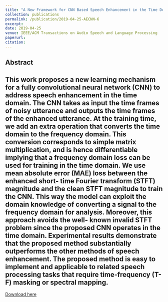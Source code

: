```yaml
---
title: "A New Framework for CNN Based Speech Enhancement in the Time Domain"
collection: publications
permalink: /publication/2019-04-25-AECNN-6
excerpt: 
date: 2019-04-25
venue: IEEE/ACM Transactions on Audio Speech and Language Processing
paperurl:
citation:
---
```

Abstract
---
This work proposes a new learning mechanism for
a fully convolutional neural network (CNN) to address speech
enhancement in the time domain. The CNN takes as input the
time frames of noisy utterance and outputs the time frames of
the enhanced utterance. At the training time, we add an extra
operation that converts the time domain to the frequency domain.
This conversion corresponds to simple matrix multiplication,
and is hence differentiable implying that a frequency domain
loss can be used for training in the time domain. We use
mean absolute error (MAE) loss between the enhanced short-
time Fourier transform (STFT) magnitude and the clean STFT
magnitude to train the CNN. This way the model can exploit
the domain knowledge of converting a signal to the frequency
domain for analysis. Moreover, this approach avoids the well-
known invalid STFT problem since the proposed CNN operates
in the time domain. Experimental results demonstrate that the
proposed method substantially outperforms the other methods of
speech enhancement. The proposed method is easy to implement
and applicable to related speech processing tasks that require
time-frequency (T-F) masking or spectral mapping.
---
[Download here](http://ashutosh620.github.io/files/AECNN_TASLP_2019.pdf)
